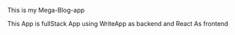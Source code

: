 This is my Mega-Blog-app

This App is fullStack App using WriteApp as backend and React As frontend
